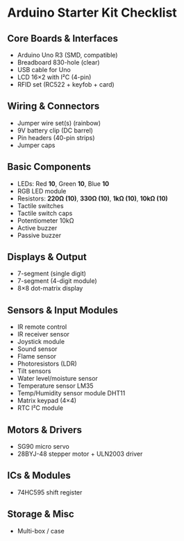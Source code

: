 # Arduino Starter Kit Checklist

## Core Boards & Interfaces

- Arduino Uno R3 (SMD, compatible)
- Breadboard 830-hole (clear)
- USB cable for Uno
- LCD 16×2 with I²C (4-pin)
- RFID set (RC522 + keyfob + card)

## Wiring & Connectors

- Jumper wire set(s) (rainbow)
- 9V battery clip (DC barrel)
- Pin headers (40-pin strips)
- Jumper caps

## Basic Components

- LEDs: Red **10**, Green **10**, Blue **10**
- RGB LED module
- Resistors: **220Ω (10)**, **330Ω (10)**, **1kΩ (10)**, **10kΩ (10)**
- Tactile switches
- Tactile switch caps
- Potentiometer 10kΩ
- Active buzzer
- Passive buzzer

## Displays & Output

- 7-segment (single digit)
- 7-segment (4-digit module)
- 8×8 dot-matrix display

## Sensors & Input Modules

- IR remote control
- IR receiver sensor
- Joystick module
- Sound sensor
- Flame sensor
- Photoresistors (LDR)
- Tilt sensors
- Water level/moisture sensor
- Temperature sensor LM35
- Temp/Humidity sensor module DHT11
- Matrix keypad (4×4)
- RTC I²C module

## Motors & Drivers

- SG90 micro servo
- 28BYJ-48 stepper motor + ULN2003 driver

## ICs & Modules

- 74HC595 shift register

## Storage & Misc

- Multi-box / case
